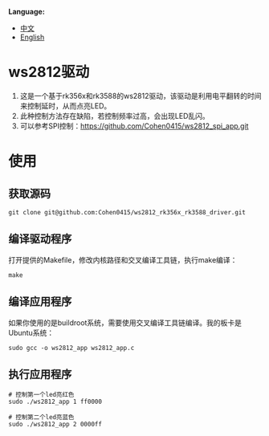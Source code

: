 **Language:**
- [中文](README.md)
- [English](README_en.md)

# ws2812驱动
1. 这是一个基于rk356x和rk3588的ws2812驱动，该驱动是利用电平翻转的时间来控制延时，从而点亮LED。
2. 此种控制方法存在缺陷，若控制频率过高，会出现LED乱闪。
3. 可以参考SPI控制：https://github.com/Cohen0415/ws2812_spi_app.git

# 使用
## 获取源码
```shell
git clone git@github.com:Cohen0415/ws2812_rk356x_rk3588_driver.git
```

## 编译驱动程序
打开提供的Makefile，修改内核路径和交叉编译工具链，执行make编译：
```shell
make
```

## 编译应用程序
如果你使用的是buildroot系统，需要使用交叉编译工具链编译。我的板卡是Ubuntu系统：
```shell
sudo gcc -o ws2812_app ws2812_app.c
```

## 执行应用程序
```shell
# 控制第一个led亮红色
sudo ./ws2812_app 1 ff0000

# 控制第二个led亮蓝色
sudo ./ws2812_app 2 0000ff
```
